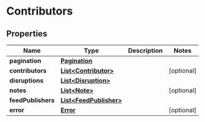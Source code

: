 
# Contributors

## Properties
Name | Type | Description | Notes
------------ | ------------- | ------------- | -------------
**pagination** | [**Pagination**](Pagination.md) |  | 
**contributors** | [**List&lt;Contributor&gt;**](Contributor.md) |  |  [optional]
**disruptions** | [**List&lt;Disruption&gt;**](Disruption.md) |  | 
**notes** | [**List&lt;Note&gt;**](Note.md) |  |  [optional]
**feedPublishers** | [**List&lt;FeedPublisher&gt;**](FeedPublisher.md) |  | 
**error** | [**Error**](Error.md) |  |  [optional]




